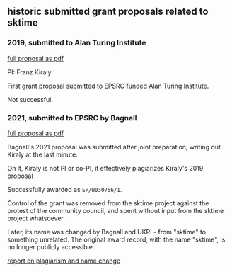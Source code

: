 ## historic submitted grant proposals related to sktime

### 2019, submitted to Alan Turing Institute

[full proposal as pdf](https://github.com/sktime/community-org/blob/main/grant_proposals/2019-Turing/TPS2019_100078.pdf)

PI: Franz Kiraly

First grant proposal submitted to EPSRC funded Alan Turing Institute.

Not successful.

### 2021, submitted to EPSRC by Bagnall

[full proposal as pdf](https://github.com/sktime/community-org/blob/main/grant_proposals/2021-EPSRC/2021-10_EPSRC.pdf)

Bagnall's 2021 proposal was submitted after joint preparation, writing out Kiraly at the last minute.

On it, Kiraly is not PI or co-PI, it effectively plagiarizes Kiraly's 2019 proposal

Successfully awarded as `EP/W030756/1`.

Control of the grant was removed from the sktime project against the protest of the community council, and spent without input from the sktime project whatsoever.

Later, its name was changed by Bagnall and UKRI - from "sktime" to something unrelated.
The original award record, with the name "sktime", is no longer publicly accessible.

[report on plagiarism and name change](https://github.com/sktime/community-org/blob/main/grant_proposals/2021-EPSRC/sktime_plagiarism.pdf)
